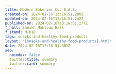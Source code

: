 ```yaml
---
title: Modern Bakeries Co. S.A.E.
created-on: 2024-02-16T13:16:51.200Z
updated-on: 2024-02-16T13:16:51.242Z
published-on: 2024-02-16T13:16:51.277Z
f_hall: Sheikh Maktoum Hall
f_stand: M-D18
tags: snacks-and-healthy-food-products
layout: "[snacks-and-healthy-food-products].html"
date: 2024-02-16T13:16:51.301Z
seo:
  noindex: false
  twitter:title: summary
  twitter:card: summary
---
```

